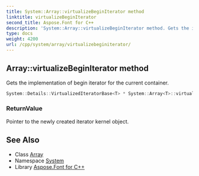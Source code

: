 ```yaml
---
title: System::Array::virtualizeBeginIterator method
linktitle: virtualizeBeginIterator
second_title: Aspose.Font for C++
description: 'System::Array::virtualizeBeginIterator method. Gets the implementation of begin iterator for the current container in C++.'
type: docs
weight: 4200
url: /cpp/system/array/virtualizebeginiterator/
---
```

## Array::virtualizeBeginIterator method


Gets the implementation of begin iterator for the current container.

```cpp
System::Details::VirtualizedIteratorBase<T> * System::Array<T>::virtualizeBeginIterator() override
```


### ReturnValue

Pointer to the newly created iterator kernel object.

## See Also

* Class [Array](../)
* Namespace [System](../../)
* Library [Aspose.Font for C++](../../../)
